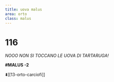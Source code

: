```yaml
---
title: uova malus
area: orto
class: malus
---
```

# 116
_NOOO NON SI TOCCANO LE UOVA DI TARTARUGA!_

**#MALUS -2**

⬇️[[13-orto-carciofi]] 
